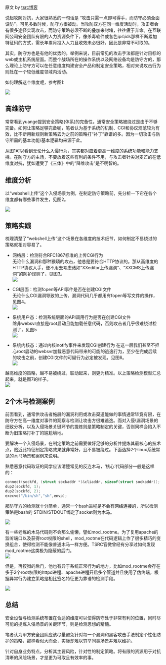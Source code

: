 原文 by [tsrc博客](https://security.tencent.com/index.php/blog/msg/61)  

说起攻防对抗，大家很熟悉的一句话是 “攻击只需一点即可得手，而防守必须全面设防”。可见多数时候，防守方很被动。当攻防双方在同一维度活动时，攻击者会有很多途径实现攻击，而防守策略必须不断的叠加来封堵，往往疲于奔命。在互联网公司安全团队有限的人力资源条件下，像杀毒软件或各色ips\ids那样不断累加特征码的方式，需长年累月投入人力且收效未必很好，因此是非常不可取的。  

其实，防守方也是有他的优势的。举例来说，目前常见的攻击手法都是针对目标的web或主机系统层面。而整个战场所在的操作系统以及网络设备均是防守方的，那么理论上防守方可以在任意维度构建安全产品和制定安全策略，相对来说攻击行为则处在一个较低维度领域内活动。  

如何理解这个维度呢，参考图1:       
    

![](../picutures/linuxsecana1.png)  


## 高维防守  

常常看到yuange提到安全策略(体系)的完备性，通常安全策略被绕过是由于不够完备。如何让策略足够完备呢，笔者认为基于系统的机制、CGI和协议规范较为有效，比不断用新规则新策略去为之前的策略打“补丁”靠谱的多。因为一切攻击与防守所需的基本功能/基本逻辑均来源于此。   

从图1可以看到无论什么入侵行为，其实都对应着更高一维度的系统功能和能力支持。在防守方的主场，不要放着这些有利的条件不用，与攻击者针尖对麦芒的在低维度对抗，犹如遭受了《三体》中的“降维攻击”是不明智的。   
 
 
## 维度分析

以“webshell上传“这个入侵场景为例，在制定防守策略前，先分析一下它在各个维度都有哪些事件发生，见图2。  

![](../picutures/linuxsecana2.png)  

## 策略实践      

梳理清楚了“webshell上传”这个场景在各维度的技术细节，如何制定不易绕过的策略就相对容易了。  

* 网络层：检测符合RFC1867标准的上传CGI行为  
无论什么漏洞和那种猥琐的攻击，他总是要符合HTTP协议的。那从高维度的HTTP协议入手，便不用去考虑诸如”XXeditor上传漏洞”、“XXCMS上传漏洞“的防护规则了，见图3。    
![](../picutures/linuxsecana3.png)  

* CGI层面：检测fopen等API事件是否在创建CGI文件  
无论什么CGI漏洞导致的上传，漏洞代码几乎都用有fopen等写文件的操作，见图4。  
![](../picutures/linuxsecana4.png)  

* 系统用户态：检测系统层面的API调用行为是否在创建CGI文件  
除非websvr直接是root启动且能加载任意代码，否则攻击者几乎很难绕过检测了，见图5  
![](../picutures/linuxsecana5.png)  

* 系统内核态：通过内核inotify事件来发现CGI创建行为 
在这一层我们甚至不担心root启动的websvr加载恶意代码带来的可能的逃逸行为，至少在完成后续的攻击之前，创建CGI文件的可疑行为必定被发现，见图6。    
![](../picutures/linuxsecana6.png)  

越高维度的策略，越不易被绕过，联动起来，则更为精准。以上策略检测模型汇总起来，就是图7的样子。  
![](../picutures/linuxsecana7.png)  

 
## 2个木马检测案例

前面看到，通常供攻击者施展的漏洞利用或攻击渠道能做的事情通常毕竟有限，在防守方在高一维度对事件的观察与检测让攻击方很难逃逸。而对入侵\漏洞场景的细致分析，以及入侵场景关键环节的提炼则是策略制定的关键，否则同样会陷入不断为旧策略打补丁的尴尬境地。  

要解决一个入侵场景，在制定策略之前需要做好足够的分析并提炼其最核心的技术点，贴近此特征制定策略效果就非常好，且不易被绕过。下面选择2个linux系统常见的木马场景和案例来说明。  

熟悉恶意代码取证的同学应该清楚常见的反连木马，‘核心’代码部分一般是这样的：  
``` c
connect(sockfd, (struct sockaddr *)&cliaddr, sizeof(struct sockaddr));
dup2(sockfd, 1); 
dup2(sockfd, 2);
execve("/bin/sh","sh",envp);
```
那防守方的检测就十分简单，通常一个bash进程是不会有网络连接的，所以检测策略是bash的 STDIN/STDOUT绑定了socket则为木马。  

![](../picutures/linuxsecana8.png)  

有一些老练的木马代码则不会那么偷懒，譬如mod_rootme。为了复用apache的监听端口以及获得root权限的shell，mod_rootme在代码逻辑上作了很多精巧的变换组合，使得检测不能像普通木马一样方便。TSRC官微曾经有分享过如何发现mod_rootme这类极为隐蔽的后门。  
![](../picutures/linuxsecana10.png)  
  
但是，再狡猾的后门，他也有异于系统正常行为的地方，比如mod_rootme会存在多于2个root权限的httpd进程、apache进程开启多个管道并且使用了伪终端，根据异常行为建立策略是相比签名特征更为靠谱的检测手段。  

![](../picutures/linuxsecana9.png)  

## 总结

安全设备与检测系统布置在合适的维度可以使得防守处于非常有利的位置，同时尽可能的提炼入侵场景的关键环节，则是检测思想的精髓。  

笔者认为甲方安全团队应该尽量避免针对每一个漏洞和黑客攻击手法制定个性化防护的策略，那样看似大而全，实际却难以穷举同类场景并难以维护。  

针对自身业务特点，分析其主要风险，针对性的制定策略。将有限的资源用于对抗清晰的风险场景，才是更为可取且有效率的事。  